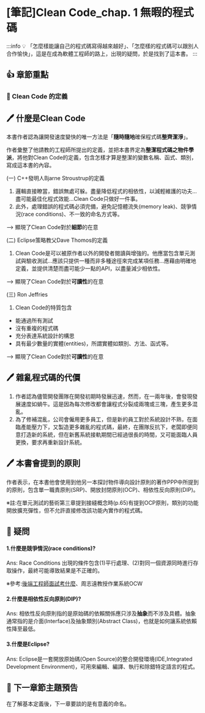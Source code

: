 # [筆記]Clean Code_chap. 1 無暇的程式碼

:::info 
:bulb: 「怎麼樣能讓自己的程式碼寫得越來越好」、「怎麼樣的程式碼可以跟別人合作愉快」，這是在成為軟體工程師的路上，出現的疑問，於是找到了這本書。
:::


## :+1: 章節重點

### :small_blue_diamond: Clean Code 的定義


## 🖊️  什麼是Clean Code

本書作者認為讓開發速度變快的唯一方法是「**隨時隨地**確保程式碼**整齊潔淨**」。

作者彙整了他請教的工程師所提出的定義，並把本書界定為**整潔程式碼之物件學派**，將他對Clean Code的定義，包含怎樣才算是整潔的變數名稱、函式、類別，寫成這本書的內容。

(一) C++發明人Bjarne Stroustrup的定義
 1. 邏輯直接瞭當，錯誤無處可躲。盡量降低程式的相依性，以減輕維護的功夫...盡可能最佳化程式效能...Clean Code只做好一件事。
 2. 此外，處理錯誤的程式碼必須完備，避免記憶體流失(memory leak)、競爭情況(race conditions)、不一致的命名方式等。
 
 --> 顯現了Clean Code對於**細節**的在意


(二) Eclipse策略教父Dave Thomos的定義
 1. Clean Code是可以被原作者以外的開發者閱讀與增強的。他應當包含單元測試與驗收測試...應該只提供一種而非多種途徑來完成某項任務...應藉由明確地定義，並提供清楚而盡可能少一點的API，以盡量減少相依性。
 
 --> 顯現了Clean Code對於**可讀性**的在意
 
 (三) Ron Jeffries
 1. Clean Code的特質包含
 - 能通過所有測試
 - 沒有重複的程式碼
 - 充分表達系統設計的構思
 - 具有最少數量的實體(entities)，所謂實體如類別、方法、函式等。
 
 --> 顯現了Clean Code對於**可讀性**的在意

## 🖊️  雜亂程式碼的代價
1. 作者認為儘管開發團隊在開發初期時發展迅速，然而，在一兩年後，會發現發展速度如蝸牛。這是因為每次修改都會讓程式分裂成兩塊或三塊，產生更多混亂。
2. 為了修補混亂，公司會僱用更多員工，但是新的員工對於系統設計不熟，在面臨產能壓力下，又製造更多雜亂的程式碼，最終，在團隊反抗下，老闆即便同意打造新的系統，但在新舊系統接軌期間已經過很長的時間，又可能面臨人員更換，要求再重新設計系統。

## 🖊️  本書會提到的原則
作者表示，在本書他會使用到他另一本探討物件導向設計原則的著作PPP中所提到的原則，包含單一職責原則(SRP)、開放封閉原則(OCP)、相依性反向原則(DIP)。

※註:在單元測試的藝術第三章提到接縫概念時(p.65)有提到OCP原則，類別的功能開放擴充彈性，但不允許直接修改該功能內實作的程式碼。

## 🤔 疑問

#### 1.什麼是競爭情況(race conditions)?  
Ans: Race Conditions 出現的條件包含(1)平行處理、(2)對同一個資源同時進行存取操作，最終可能導致結果是不正確的。

※參考:[後端工程師面試考什麼](https://myapollo.com.tw/blog/interview-question-race-condition/)、周志遠教授作業系統OCW

#### 2.什麼是相依性反向原則(DIP)?  
Ans: 相依性反向原則指的是原始碼的依賴關係應只涉及**抽象**而不涉及具體。抽象通常指的是介面(Interface)及抽象類別(Abstract Class)，也就是如何讓系統依賴性降至最低。

#### 3.什麼是Eclipse?
Ans: Eclipse是一套開放原始碼(Open Source)的整合開發環境(IDE,Integrated Development Environment)，可用來編輯、編譯、執行和除錯特定語言的程式。


## 📖 下一章節主題預告
        
在了解基本定義後，下一章要談的是有意義的命名。